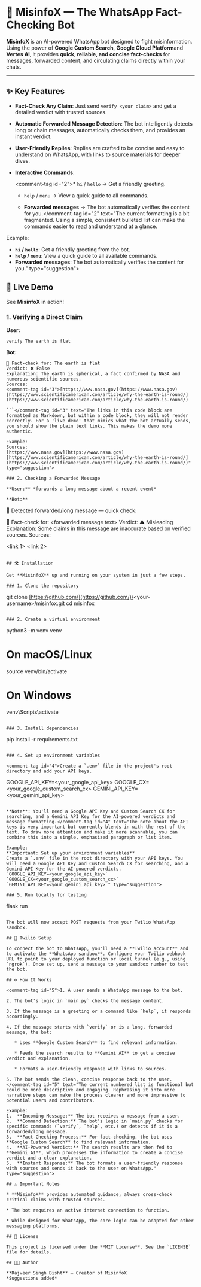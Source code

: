 # 🚀 MisinfoX — The WhatsApp Fact-Checking Bot

**MisinfoX** is an AI-powered WhatsApp bot designed to fight misinformation. Using the power of **Google Custom Search**, **Google Cloud Platform**and **Vertes AI**, it provides **quick, reliable, and concise fact-checks** for messages, forwarded content, and circulating claims directly within your chats.

-----

## ✨ Key Features

  * **Fact-Check Any Claim**: Just send `verify <your claim>` and get a detailed verdict with trusted sources.

  * **Automatic Forwarded Message Detection**: The bot intelligently detects long or chain messages, automatically checks them, and provides an instant verdict.

  * **User-Friendly Replies**: Replies are crafted to be concise and easy to understand on WhatsApp, with links to source materials for deeper dives.

  * **Interactive Commands**:

    \<comment-tag id="2"\>\* `hi` / `hello` → Get a friendly greeting.

      * `help` / `menu` → View a quick guide to all commands.

      * **Forwarded messages** → The bot automatically verifies the content for you.\</comment-tag id="2" text="The current formatting is a bit fragmented. Using a simple, consistent bulleted list can make the commands easier to read and understand at a glance.

Example:

  * **`hi` / `hello`**: Get a friendly greeting from the bot.
  * **`help` / `menu`**: View a quick guide to all available commands.
  * **Forwarded messages**: The bot automatically verifies the content for you." type="suggestion"\>

## 🎯 Live Demo

See **MisinfoX** in action\!

### 1\. Verifying a Direct Claim

**User:**

```
verify The earth is flat

```

**Bot:**

````
📰 Fact-check for: The earth is flat
Verdict: ❌ False
Explanation: The earth is spherical, a fact confirmed by NASA and numerous scientific sources.
Sources:
<comment-tag id="3">[https://www.nasa.gov](https://www.nasa.gov)
[https://www.scientificamerican.com/article/why-the-earth-is-round/](https://www.scientificamerican.com/article/why-the-earth-is-round/)

```</comment-tag id="3" text="The links in this code block are formatted as Markdown, but within a code block, they will not render correctly. For a 'live demo' that mimics what the bot actually sends, you should show the plain text links. This makes the demo more authentic.

Example:
Sources:
[https://www.nasa.gov](https://www.nasa.gov)
[https://www.scientificamerican.com/article/why-the-earth-is-round/](https://www.scientificamerican.com/article/why-the-earth-is-round/)" type="suggestion">

### 2. Checking a Forwarded Message

**User:** *forwards a long message about a recent event*

**Bot:**

````

📨 Detected forwarded/long message — quick check:

📰 Fact-check for: \<forwarded message text\>
Verdict: ⚠️ Misleading
Explanation: Some claims in this message are inaccurate based on verified sources.
Sources:

\<link 1\>
\<link 2\>

```

## 🛠️ Installation

Get **MisinfoX** up and running on your system in just a few steps.

### 1. Clone the repository

```

git clone [https://github.com/](https://github.com/)\<your-username\>/misinfox.git
cd misinfox

```

### 2. Create a virtual environment

```

python3 -m venv venv

# On macOS/Linux

source venv/bin/activate

# On Windows

venv\\Scripts\\activate

```

### 3. Install dependencies

```

pip install -r requirements.txt

```

### 4. Set up environment variables

<comment-tag id="4">Create a `.env` file in the project's root directory and add your API keys.

```

GOOGLE\_API\_KEY=\<your\_google\_api\_key\>
GOOGLE\_CX=\<your\_google\_custom\_search\_cx\>
GEMINI\_API\_KEY=\<your\_gemini\_api\_key\>

```

**Note**: You'll need a Google API Key and Custom Search CX for searching, and a Gemini API Key for the AI-powered verdicts and message formatting.</comment-tag id="4" text="The note about the API keys is very important but currently blends in with the rest of the text. To draw more attention and make it more scannable, you can combine this into a single, emphasized paragraph or list item.

Example:
**Important: Set up your environment variables**
Create a `.env` file in the root directory with your API keys. You will need a Google API Key and Custom Search CX for searching, and a Gemini API Key for the AI-powered verdicts.
`GOOGLE_API_KEY=<your_google_api_key>`
`GOOGLE_CX=<your_google_custom_search_cx>`
`GEMINI_API_KEY=<your_gemini_api_key>`" type="suggestion">

### 5. Run locally for testing

```

flask run

```

The bot will now accept POST requests from your Twilio WhatsApp sandbox.

## 📱 Twilio Setup

To connect the bot to WhatsApp, you'll need a **Twilio account** and to activate the **WhatsApp sandbox**. Configure your Twilio webhook URL to point to your deployed function or local tunnel (e.g., using `ngrok`). Once set up, send a message to your sandbox number to test the bot.

## ⚙️ How It Works

<comment-tag id="5">1. A user sends a WhatsApp message to the bot.

2. The bot's logic in `main.py` checks the message content.

3. If the message is a greeting or a command like `help`, it responds accordingly.

4. If the message starts with `verify` or is a long, forwarded message, the bot:

   * Uses **Google Custom Search** to find relevant information.

   * Feeds the search results to **Gemini AI** to get a concise verdict and explanation.

   * Formats a user-friendly response with links to sources.

5. The bot sends the clean, concise response back to the user.</comment-tag id="5" text="The current numbered list is functional but could be more descriptive and engaging. Rephrasing it into more narrative steps can make the process clearer and more impressive to potential users and contributors.

Example:
1.  **Incoming Message:** The bot receives a message from a user.
2.  **Command Detection:** The bot's logic in `main.py` checks for specific commands (`verify`, `help`, etc.) or detects if it is a forwarded/long message.
3.  **Fact-Checking Process:** For fact-checking, the bot uses **Google Custom Search** to find relevant information.
4.  **AI-Powered Verdict:** The search results are then fed to **Gemini AI**, which processes the information to create a concise verdict and a clear explanation.
5.  **Instant Response:** The bot formats a user-friendly response with sources and sends it back to the user on WhatsApp." type="suggestion">

## ⚠️ Important Notes

* **MisinfoX** provides automated guidance; always cross-check critical claims with trusted sources.

* The bot requires an active internet connection to function.

* While designed for WhatsApp, the core logic can be adapted for other messaging platforms.

## 📝 License

This project is licensed under the **MIT License**. See the `LICENSE` file for details.

## 👨‍💻 Author

**Rajveer Singh Bisht** — Creator of MisinfoX
*Suggestions added*
```
